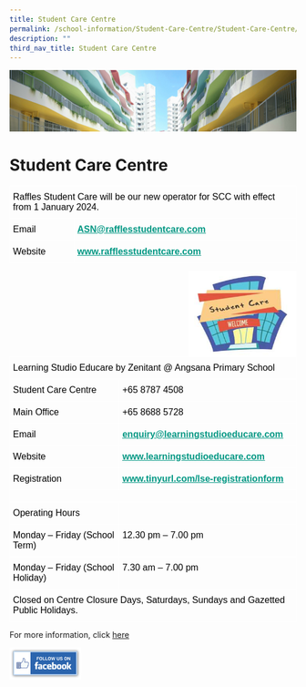 ```yaml
---
title: Student Care Centre
permalink: /school-information/Student-Care-Centre/Student-Care-Centre/
description: ""
third_nav_title: Student Care Centre
---
```

![](/images/SchoolInformation.jpg)


Student Care Centre
===================

<style type="text/css">
.tg  {border-collapse:collapse;border-spacing:0;}
.tg td{border-color:black;border-style:solid;border-width:1px;font-family:Arial, sans-serif;font-size:14px;
  overflow:hidden;padding:10px 5px;word-break:normal;}
.tg th{border-color:black;border-style:solid;border-width:1px;font-family:Arial, sans-serif;font-size:14px;
  font-weight:normal;overflow:hidden;padding:10px 5px;word-break:normal;}
.tg .tg-vzug{border-color:#ffffff;color:#009783;font-size:16px;font-weight:bold;text-align:left;text-decoration:underline;
  vertical-align:top}
.tg .tg-czno{border-color:#ffffff;font-size:16px;text-align:left;vertical-align:top}
</style>
<table class="tg">
<thead>
  <tr>
    <th class="tg-czno" colspan="2"><span style="font-weight:400;color:#000">Raffles Student Care will be our new operator for SCC with effect from 1 January 2024.</span></th>
  </tr>
</thead>
<tbody>
  
  <tr>
    <td class="tg-czno"><span style="font-weight:400;color:#000">Email</span></td>
    <td class="tg-vzug"><a href="ASN@rafflesstudentcare.com"><span style="font-weight:600;text-decoration:underline;color:#009783">ASN@rafflesstudentcare.com</span></a></td>
  </tr>
  <tr>
    <td class="tg-czno"><span style="font-weight:400;color:#000">Website</span></td>
    <td class="tg-vzug"><a href="https://www.rafflesstudentcare.com/"><span style="font-weight:600;text-decoration:underline;color:#009783">www.rafflesstudentcare.com</span></a></td>
  </tr>
</tbody>
</table>

<img src="/images/SCC.jpeg" style="width:190px;height:150px;" align="right">

<style type="text/css">
.tg  {border-collapse:collapse;border-spacing:0;}
.tg td{border-color:black;border-style:solid;border-width:1px;font-family:Arial, sans-serif;font-size:14px;
  overflow:hidden;padding:10px 5px;word-break:normal;}
.tg th{border-color:black;border-style:solid;border-width:1px;font-family:Arial, sans-serif;font-size:14px;
  font-weight:normal;overflow:hidden;padding:10px 5px;word-break:normal;}
.tg .tg-vzug{border-color:#ffffff;color:#009783;font-size:16px;font-weight:bold;text-align:left;text-decoration:underline;
  vertical-align:top}
.tg .tg-czno{border-color:#ffffff;font-size:16px;text-align:left;vertical-align:top}
</style>
<table class="tg">
<thead>
  <tr>
    <th class="tg-czno" colspan="2"><span style="font-weight:400;color:#000">Learning Studio Educare by Zenitant @ Angsana Primary School</span></th>
  </tr>
</thead>
<tbody>
  <tr>
    <td class="tg-czno"><span style="font-weight:400;color:#000">Student Care Centre</span></td>
    <td class="tg-czno"><span style="font-weight:400;color:#000">+65 8787 4508</span></td>
  </tr>
  <tr>
    <td class="tg-czno"><span style="font-weight:400;color:#000">Main Office</span></td>
    <td class="tg-czno"><span style="font-weight:400;color:#000">+65 8688 5728</span></td>
  </tr>
  <tr>
    <td class="tg-czno"><span style="font-weight:400;color:#000">Email</span></td>
    <td class="tg-vzug"><a href="mailto:enquiry@learningstudioeducare.com"><span style="font-weight:600;text-decoration:underline;color:#009783">enquiry@learningstudioeducare.com</span></a></td>
  </tr>
  <tr>
    <td class="tg-czno"><span style="font-weight:400;color:#000">Website</span></td>
    <td class="tg-vzug"><a href="https://learningstudioeducare.com/"><span style="font-weight:600;text-decoration:underline;color:#009783">www.learningstudioeducare.com</span></a></td>
  </tr>
  <tr>
    <td class="tg-czno"><span style="font-weight:400;color:#000">Registration</span></td>
    <td class="tg-vzug"><a href="https://lsesc.cyberland.sg/newstudent.php"><span style="font-weight:600;text-decoration:underline;color:#009783">www.tinyurl.com/lse-registrationform</span></a></td>
  </tr>
  <tr>
    <td class="tg-czno" colspan="2"></td>
  </tr>
  <tr>
    <td class="tg-czno"><span style="font-weight:400;color:#000">Operating Hours</span></td>
    <td class="tg-czno"></td>
  </tr>
  <tr>
    <td class="tg-czno"><span style="font-weight:400;color:#000">Monday – Friday (School Term)</span></td>
    <td class="tg-czno"><span style="font-weight:400;color:#000">12.30 pm – 7.00 pm</span></td>
  </tr>
  <tr>
    <td class="tg-czno"><span style="font-weight:400;color:#000">Monday – Friday (School Holiday)</span></td>
    <td class="tg-czno"><span style="font-weight:400;color:#000">7.30 am – 7.00 pm</span></td>
  </tr>
  <tr>
    <td class="tg-czno" colspan="2"><span style="font-weight:400;color:#000">Closed on Centre Closure Days, Saturdays, Sundays and Gazetted Public Holidays.</span></td>
  </tr>
</tbody>
</table>


For more information, click&nbsp;[here](http://www.learningstudioeducare.com/)



<p><a href="https://www.facebook.com/learningstudiobyzenitant/"><img style="width:25%" src="/images/FollowUs-FB.png"></a></p>